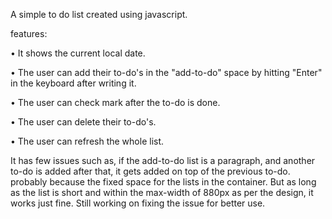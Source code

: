 A simple to do list created using javascript.

features:

• It shows the current local date.

• The user can add their to-do's in the "add-to-do" space by hitting "Enter" in the keyboard after writing it.

• The user can check mark after the to-do is done.

• The user can delete their to-do's.

• The user can refresh the whole list.


It has few issues such as, if the add-to-do list is a paragraph, and another to-do is added after that, it gets added on top of the previous to-do. probably because the fixed space for the lists in the container.
But as long as the list is short and within the max-width of 880px as per the design, it works just fine.
Still working on fixing the issue for better use.
